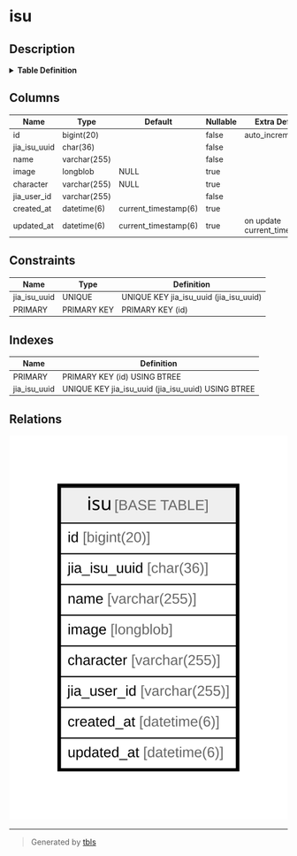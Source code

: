 # isu

## Description

<details>
<summary><strong>Table Definition</strong></summary>

```sql
CREATE TABLE `isu` (
  `id` bigint(20) NOT NULL AUTO_INCREMENT,
  `jia_isu_uuid` char(36) NOT NULL,
  `name` varchar(255) NOT NULL,
  `image` longblob DEFAULT NULL,
  `character` varchar(255) DEFAULT NULL,
  `jia_user_id` varchar(255) NOT NULL,
  `created_at` datetime(6) DEFAULT current_timestamp(6),
  `updated_at` datetime(6) DEFAULT current_timestamp(6) ON UPDATE current_timestamp(6),
  PRIMARY KEY (`id`),
  UNIQUE KEY `jia_isu_uuid` (`jia_isu_uuid`)
) ENGINE=InnoDB AUTO_INCREMENT=[Redacted by tbls] DEFAULT CHARSET=utf8mb4
```

</details>

## Columns

| Name | Type | Default | Nullable | Extra Definition | Children | Parents | Comment |
| ---- | ---- | ------- | -------- | --------------- | -------- | ------- | ------- |
| id | bigint(20) |  | false | auto_increment |  |  |  |
| jia_isu_uuid | char(36) |  | false |  |  |  |  |
| name | varchar(255) |  | false |  |  |  |  |
| image | longblob | NULL | true |  |  |  |  |
| character | varchar(255) | NULL | true |  |  |  |  |
| jia_user_id | varchar(255) |  | false |  |  |  |  |
| created_at | datetime(6) | current_timestamp(6) | true |  |  |  |  |
| updated_at | datetime(6) | current_timestamp(6) | true | on update current_timestamp(6) |  |  |  |

## Constraints

| Name | Type | Definition |
| ---- | ---- | ---------- |
| jia_isu_uuid | UNIQUE | UNIQUE KEY jia_isu_uuid (jia_isu_uuid) |
| PRIMARY | PRIMARY KEY | PRIMARY KEY (id) |

## Indexes

| Name | Definition |
| ---- | ---------- |
| PRIMARY | PRIMARY KEY (id) USING BTREE |
| jia_isu_uuid | UNIQUE KEY jia_isu_uuid (jia_isu_uuid) USING BTREE |

## Relations

![er](isu.svg)

---

> Generated by [tbls](https://github.com/k1LoW/tbls)
